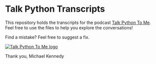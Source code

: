 # Talk Python Transcripts

This repository holds the transcripts for the podcast [Talk Python To Me](https://talkpython.fm). Feel free to use the files to help you explore the conversations!

Find a mistake? Feel free to suggest a fix.

[![Talk Python To Me logo](https://raw.githubusercontent.com/mikeckennedy/talk-python-transcripts/master/readme_resources/talk_python_logo.png)](https://talkpython.fm)

Thank you, Michael Kennedy

